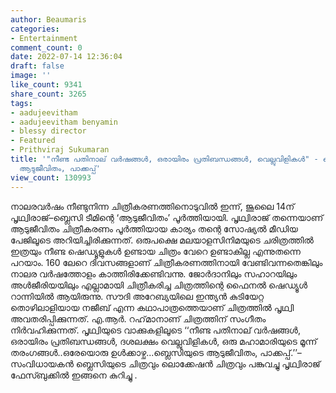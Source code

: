 ```yaml
---
author: Beaumaris
categories:
- Entertainment
comment_count: 0
date: 2022-07-14 12:36:04
draft: false
image: ''
like_count: 9341
share_count: 3265
tags:
- aadujeevitham
- aadujeevitham benyamin
- blessy director
- Featured
- Prithviraj Sukumaran
title: '"നീണ്ട പതിനാല് വർഷങ്ങൾ, ഒരായിരം പ്രതിബന്ധങ്ങൾ, വെല്ലുവിളികൾ" - ബ്ലെസിയുടെ
  ആടുജീവിതം, പാക്കപ്പ്'
view_count: 130993
---
```


നാലരവര്‍ഷം നീണ്ടുനിന്ന ചിത്രീകരണത്തിനൊടുവിൽ ഇന്ന്, ജൂലൈ 14ന് പൃഥ്വിരാജ്–ബ്ലെസി ടീമിന്റെ ‘ആടുജീവിതം’ പൂർത്തിയായി. പൃഥ്വിരാജ് തന്നെയാണ് ആടുജീവിതം ചിത്രീകരണം പൂർത്തിയായ കാര്യം തന്റെ സോഷ്യൽ മീഡിയ പേജിലൂടെ അറിയിച്ചിരിക്കുന്നത്. ഒരുപക്ഷെ മലയാളസിനിമയുടെ ചരിത്രത്തില്‍ ഇത്രയും നീണ്ട ഷെഡ്യൂളുകൾ ഉണ്ടായ ചിത്രം വേറെ ഉണ്ടാകില്ല എന്നുതന്നെ പറയാം. 160 ലേറെ ദിവസങ്ങളാണ് ചിത്രീകരണത്തിനായി വേണ്ടിവന്നതെങ്കിലും നാലര വര്‍ഷത്തോളം കാത്തിരിക്കേണ്ടിവന്നു. ജോർദാനിലും സഹാറയിലും അൾജീരിയയിലും എല്ലാമായി ചിത്രീകരിച്ച ചിത്രത്തിന്റെ ഫൈനല്‍ ഷെഡ്യൂള്‍ റാന്നിയില്‍ ആയിരുന്നു. സൗദി അറേബ്യയിലെ ഇന്ത്യന്‍ കുടിയേറ്റ തൊഴിലാളിയായ നജീബ് എന്ന കഥാപാത്രത്തെയാണ് ചിത്രത്തില്‍ പൃഥ്വി അവതരിപ്പിക്കുന്നത്. എ.ആര്‍. റഹ്‌മാനാണ് ചിത്രത്തിന് സംഗീതം നിര്‍വഹിക്കുന്നത്. പൃഥ്വിയുടെ വാക്കുകളിലൂടെ ‘‘നീണ്ട പതിനാല് വർഷങ്ങൾ, ഒരായിരം പ്രതിബന്ധങ്ങൾ, ദശലക്ഷം വെല്ലുവിളികൾ, ഒരു മഹാമാരിയുടെ മൂന്ന് തരംഗങ്ങൾ..ഒരേയൊരു ഉൾക്കാഴ്ച...ബ്ലെസിയുടെ ആടുജീവിതം, പാക്കപ്പ്.’’– സംവിധായകൻ ബ്ലെസിയുടെ ചിത്രവും ലൊക്കേഷന്‍ ചിത്രവും പങ്കുവച്ചു പൃഥ്വിരാജ് ഫേസ്ബുക്കിൽ ഇങ്ങനെ കുറിച്ചു . &nbsp;
